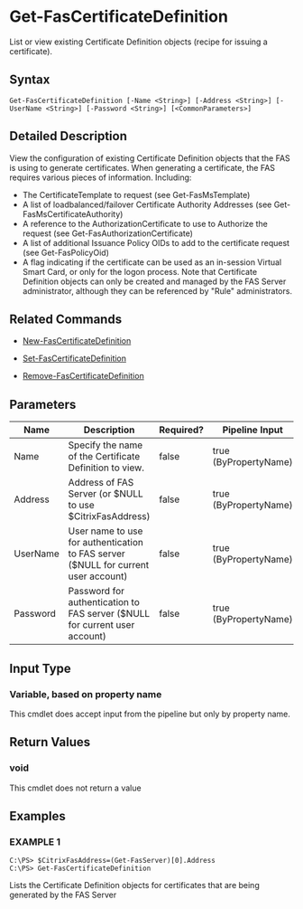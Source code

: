 # Get-FasCertificateDefinition

List or view existing Certificate Definition objects (recipe for issuing a certificate).

## Syntax

`Get-FasCertificateDefinition [-Name <String>] [-Address <String>] [-UserName <String>] [-Password <String>] [<CommonParameters>]`

## Detailed Description

View the configuration of existing Certificate Definition objects that the FAS is using to generate certificates. When generating a certificate, the FAS requires various pieces of information. Including:
-  The CertificateTemplate to request (see Get-FasMsTemplate)
-  A list of loadbalanced/failover Certificate Authority Addresses (see Get-FasMsCertificateAuthority)
-  A reference to the AuthorizationCertificate to use to Authorize the request (see Get-FasAuthorizationCertificate)
-  A list of additional Issuance Policy OIDs to add to the certificate request (see Get-FasPolicyOid)
-  A flag indicating if the certificate can be used as an in-session Virtual Smart Card, or only for the logon process. Note that Certificate Definition objects can only be created and managed by the FAS Server administrator, although they can be referenced by "Rule" administrators.

## Related Commands

-  [New-FasCertificateDefinition](New-FasCertificateDefinition.md) 

-  [Set-FasCertificateDefinition](Set-FasCertificateDefinition.md) 

-  [Remove-FasCertificateDefinition](Remove-FasCertificateDefinition.md)

## Parameters

| Name     | Description                                                                         | Required? | Pipeline Input        | Default Value      |
|----------|-------------------------------------------------------------------------------------|-----------|-----------------------|--------------------|
| Name     | Specify the name of the Certificate Definition to view.                             | false     | true (ByPropertyName) | \$NULL             |
| Address  | Address of FAS Server (or \$NULL to use \$CitrixFasAddress)                         | false     | true (ByPropertyName) | \$CitrixFasAddress |
| UserName | User name to use for authentication to FAS server (\$NULL for current user account) | false     | true (ByPropertyName) | \$NULL             |
| Password | Password for authentication to FAS server (\$NULL for current user account)         | false     | true (ByPropertyName) | \$NULL             |

## Input Type

### Variable, based on property name

This cmdlet does accept input from the pipeline but only by property name.

## Return Values

### void

This cmdlet does not return a value

## Examples

### EXAMPLE 1

    C:\PS> $CitrixFasAddress=(Get-FasServer)[0].Address
    C:\PS> Get-FasCertificateDefinition

Lists the Certificate Definition objects for certificates that are being generated by the FAS Server
